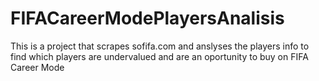 # FIFACareerModePlayersAnalisis
This is a project that scrapes sofifa.com and anslyses the players info to find which players are undervalued and are an oportunity to buy on FIFA Career Mode
